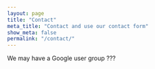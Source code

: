 ```yaml
---
layout: page
title: "Contact"
meta_title: "Contact and use our contact form"
show_meta: false
permalink: "/contact/"
---
```



We may have a Google user group ???

